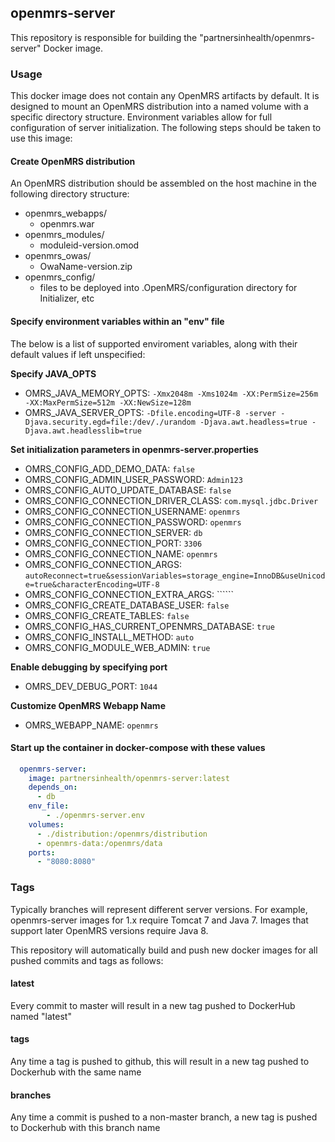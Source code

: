 ## openmrs-server

This repository is responsible for building the "partnersinhealth/openmrs-server" Docker image.

### Usage

This docker image does not contain any OpenMRS artifacts by default.  It is designed to mount an OpenMRS distribution
into a named volume with a specific directory structure.  Environment variables allow for full configuration of server 
initialization.  The following steps should be taken to use this image:


#### Create OpenMRS distribution

An OpenMRS distribution should be assembled on the host machine in the following directory structure:

* openmrs_webapps/
  * openmrs.war
* openmrs_modules/
  * moduleid-version.omod
* openmrs_owas/
  * OwaName-version.zip
* openmrs_config/
  * files to be deployed into .OpenMRS/configuration directory for Initializer, etc

#### Specify environment variables within an "env" file

The below is a list of supported enviroment variables, along with their default values if left unspecified:

**Specify JAVA_OPTS**

* OMRS_JAVA_MEMORY_OPTS: ```-Xmx2048m -Xms1024m -XX:PermSize=256m -XX:MaxPermSize=512m -XX:NewSize=128m```
* OMRS_JAVA_SERVER_OPTS: ```-Dfile.encoding=UTF-8 -server -Djava.security.egd=file:/dev/./urandom -Djava.awt.headless=true -Djava.awt.headlesslib=true```

**Set initialization parameters in openmrs-server.properties**

* OMRS_CONFIG_ADD_DEMO_DATA: ```false```
* OMRS_CONFIG_ADMIN_USER_PASSWORD: ```Admin123```
* OMRS_CONFIG_AUTO_UPDATE_DATABASE: ```false```
* OMRS_CONFIG_CONNECTION_DRIVER_CLASS: ```com.mysql.jdbc.Driver```
* OMRS_CONFIG_CONNECTION_USERNAME: ```openmrs```
* OMRS_CONFIG_CONNECTION_PASSWORD: ```openmrs```
* OMRS_CONFIG_CONNECTION_SERVER: ```db```
* OMRS_CONFIG_CONNECTION_PORT: ```3306```
* OMRS_CONFIG_CONNECTION_NAME: ```openmrs```
* OMRS_CONFIG_CONNECTION_ARGS: ```autoReconnect=true&sessionVariables=storage_engine=InnoDB&useUnicode=true&characterEncoding=UTF-8```
* OMRS_CONFIG_CONNECTION_EXTRA_ARGS: ``````
* OMRS_CONFIG_CREATE_DATABASE_USER: ```false```
* OMRS_CONFIG_CREATE_TABLES: ```false```
* OMRS_CONFIG_HAS_CURRENT_OPENMRS_DATABASE: ```true```
* OMRS_CONFIG_INSTALL_METHOD: ```auto```
* OMRS_CONFIG_MODULE_WEB_ADMIN: ```true```

**Enable debugging by specifying port**

* OMRS_DEV_DEBUG_PORT: ```1044```

**Customize OpenMRS Webapp Name**

* OMRS_WEBAPP_NAME: ```openmrs```

#### Start up the container in docker-compose with these values

```yaml
  openmrs-server:
    image: partnersinhealth/openmrs-server:latest
    depends_on:
      - db
    env_file:
        - ./openmrs-server.env
    volumes:
      - ./distribution:/openmrs/distribution
      - openmrs-data:/openmrs/data
    ports:
      - "8080:8080"
```

### Tags

Typically branches will represent different server versions.  For example, openmrs-server images for 1.x require
Tomcat 7 and Java 7.  Images that support later OpenMRS versions require Java 8.

This repository will automatically build and push new docker images for all pushed commits and tags as follows:

#### latest

Every commit to master will result in a new tag pushed to DockerHub named "latest"

#### tags

Any time a tag is pushed to github, this will result in a new tag pushed to Dockerhub with the same name

#### branches

Any time a commit is pushed to a non-master branch, a new tag is pushed to Dockerhub with this branch name
